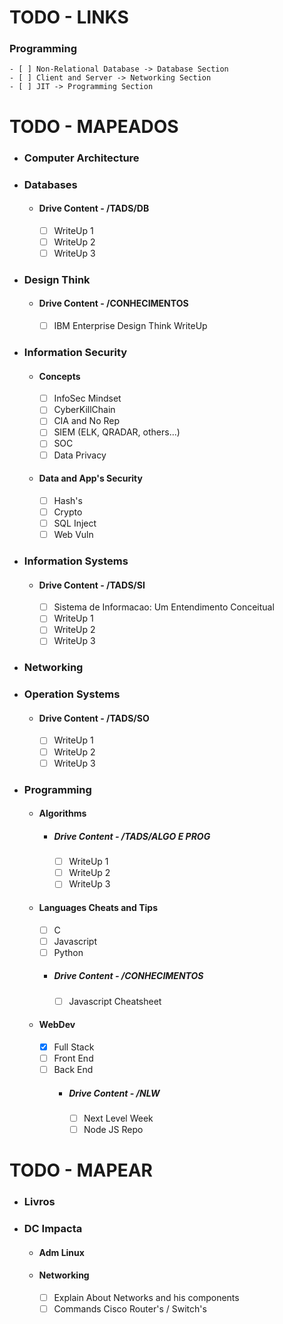 # TODO - LINKS

### Programming

    - [ ] Non-Relational Database -> Database Section
    - [ ] Client and Server -> Networking Section
    - [ ] JIT -> Programming Section

# TODO - MAPEADOS

- ### Computer Architecture

- ### Databases

  - #### Drive Content - /TADS/DB
    - [ ] WriteUp 1
    - [ ] WriteUp 2
    - [ ] WriteUp 3

- ### Design Think

  - #### Drive Content - /CONHECIMENTOS
    - [ ] IBM Enterprise Design Think WriteUp

- ### Information Security
  - #### Concepts
    - [ ] InfoSec Mindset
    - [ ] CyberKillChain
    - [ ] CIA and No Rep
    - [ ] SIEM (ELK, QRADAR, others...)
    - [ ] SOC
    - [ ] Data Privacy
  - #### Data and App's Security
    - [ ] Hash's
    - [ ] Crypto
    - [ ] SQL Inject
    - [ ] Web Vuln
- ### Information Systems

  - #### Drive Content - /TADS/SI
    - [ ] Sistema de Informacao: Um Entendimento Conceitual
    - [ ] WriteUp 1
    - [ ] WriteUp 2
    - [ ] WriteUp 3

- ### Networking

- ### Operation Systems

  - #### Drive Content - /TADS/SO
    - [ ] WriteUp 1
    - [ ] WriteUp 2
    - [ ] WriteUp 3

- ### Programming
  - #### Algorithms
    - ##### Drive Content - /TADS/ALGO E PROG
      - [ ] WriteUp 1
      - [ ] WriteUp 2
      - [ ] WriteUp 3
  - #### Languages Cheats and Tips
    - [ ] C
    - [ ] Javascript
    - [ ] Python
    - ##### Drive Content - /CONHECIMENTOS
      - [ ] Javascript Cheatsheet
  - #### WebDev
    - [x] Full Stack
    - [ ] Front End
    - [ ] Back End
      - ##### Drive Content - /NLW
        - [ ] Next Level Week
        - [ ] Node JS Repo

# TODO - MAPEAR

- ### Livros

- ### DC Impacta

  - #### Adm Linux
  - #### Networking
    - [ ] Explain About Networks and his components
    - [ ] Commands Cisco Router's / Switch's
